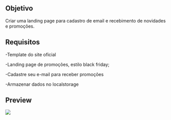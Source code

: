 ## Objetivo
Criar uma landing page para cadastro de email e recebimento de novidades e promoções.

## Requisitos
-Template do site oficial 

-Landing page de promoções, estilo black friday; 

-Cadastre seu e-mail para receber promoções 

-Armazenar dados no localstorage

## Preview

![](https://github.com/HugoPDF5/hiring-coders/blob/master/Desafio-01/assets/screenshot.png)